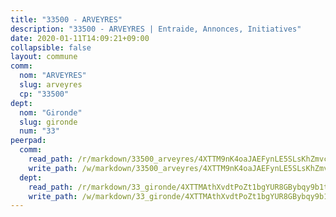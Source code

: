 ```yaml
---
title: "33500 - ARVEYRES"
description: "33500 - ARVEYRES | Entraide, Annonces, Initiatives"
date: 2020-01-11T14:09:21+09:00
collapsible: false
layout: commune
comm:
  nom: "ARVEYRES"
  slug: arveyres
  cp: "33500"
dept:
  nom: "Gironde"
  slug: gironde
  num: "33"
peerpad:
  comm:
    read_path: /r/markdown/33500_arveyres/4XTTM9nK4oaJAEFynLE5SLsKhZmvcPaAAy3xPuuXRuAY1sRmE
    write_path: /w/markdown/33500_arveyres/4XTTM9nK4oaJAEFynLE5SLsKhZmvcPaAAy3xPuuXRuAY1sRmE-K3TgV1MS7zt4VAAdwUrYs9PUKqLRm2RMGd1Bnkg2CzZgGTcByXxc5HhaBDQpJ8Asf9L6sHQEE6QNLc4a5ZWytHz5nFGELCcMaMV5qDK5R5CtECW54FMrzoRjVKP8Zo4KKniaGArp
  dept:
    read_path: /r/markdown/33_gironde/4XTTMAthXvdtPoZt1bgYUR8GBybqy9b1tLUaaKDw5iKj57LRt
    write_path: /w/markdown/33_gironde/4XTTMAthXvdtPoZt1bgYUR8GBybqy9b1tLUaaKDw5iKj57LRt-K3TgU8ogmN5s8hbKrZhkV9P1KQiFepNWXjoYRvdMTW1jt7eRXTmrjG677tN9mcUTsALjzYGgb8mvcrYPJn2Jd8cTiBmF9aZcbgdcQL1kzCPJnSf6X8tpEcGPdTr5qT6cQqEpt6oQ
---
```


